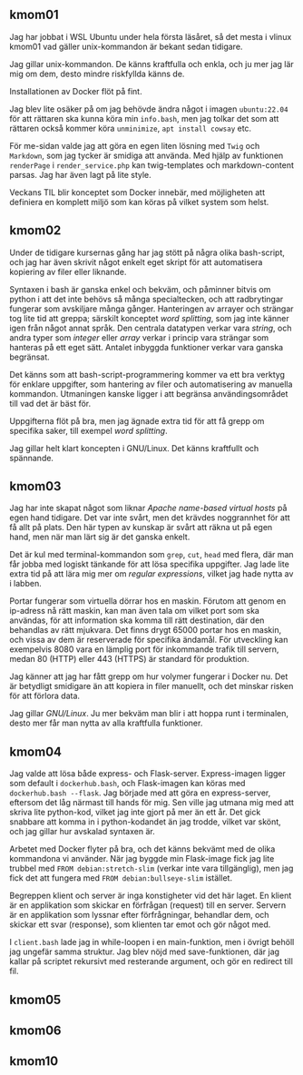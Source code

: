 <h2 id="kmom01">kmom01</h2>

Jag har jobbat i WSL Ubuntu under hela första läsåret, så det mesta i vlinux kmom01 vad gäller unix-kommandon är bekant sedan tidigare.

Jag gillar unix-kommandon. De känns kraftfulla och enkla, och ju mer jag lär mig om dem, desto mindre riskfyllda känns de.

Installationen av Docker flöt på fint.

Jag blev lite osäker på om jag behövde ändra något i imagen `ubuntu:22.04` för att rättaren ska kunna köra min `info.bash`, men jag tolkar det som att rättaren också kommer köra `unminimize`, `apt install cowsay` etc.

För me-sidan valde jag att göra en egen liten lösning med `Twig` och `Markdown`, som jag tycker är smidiga att använda. Med hjälp av funktionen `renderPage` i  `render_service.php` kan twig-templates och markdown-content parsas. Jag har även lagt på lite style.

Veckans TIL blir konceptet som Docker innebär, med möjligheten att definiera en komplett miljö som kan köras på vilket system som helst.


<h2 id="kmom02">kmom02</h2>

Under de tidigare kursernas gång har jag stött på några olika bash-script, och jag har även skrivit något enkelt eget skript för att automatisera kopiering av filer eller liknande.

Syntaxen i bash är ganska enkel och bekväm, och påminner bitvis om python i att det inte behövs så många specialtecken, och att radbrytingar fungerar som avskiljare många gånger.
Hanteringen av arrayer och strängar tog lite tid att greppa; särskilt konceptet *word splitting*, som jag inte känner igen från något annat språk. Den centrala datatypen verkar vara *string*, och andra typer som *integer* eller *array* verkar i princip vara strängar som hanteras på ett eget sätt. Antalet inbyggda funktioner verkar vara ganska begränsat.

Det känns som att bash-script-programmering kommer va ett bra verktyg för enklare uppgifter, som hantering av filer och automatisering av manuella kommandon. Utmaningen kanske ligger i att begränsa användingsområdet till vad det är bäst för. 

Uppgifterna flöt på bra, men jag ägnade extra tid för att få grepp om specifika saker, till exempel *word splitting*.

Jag gillar helt klart koncepten i GNU/Linux. Det känns kraftfullt och spännande.


<h2 id="kmom03">kmom03</h2>

Jag har inte skapat något som liknar *Apache name-based virtual hosts* på egen hand tidigare. Det var inte svårt, men det krävdes noggrannhet för att få allt på plats. Den här typen av kunskap är svårt att räkna ut på egen hand, men när man lärt sig är det ganska enkelt.

Det är kul med terminal-kommandon som `grep`, `cut`, `head` med flera, där man får jobba med logiskt tänkande för att lösa specifika uppgifter. Jag lade lite extra tid på att lära mig mer om *regular expressions*, vilket jag hade nytta av i labben.

Portar fungerar som virtuella dörrar hos en maskin. Förutom att genom en ip-adress nå rätt maskin, kan man även tala om vilket port som ska användas, för att information ska komma till rätt destination, där den behandlas av rätt mjukvara. Det finns drygt 65000 portar hos en maskin, och vissa av dem är reserverade för specifika ändamål. För utveckling kan exempelvis 8080 vara en lämplig port för inkommande trafik till servern, medan 80 (HTTP) eller 443 (HTTPS) är standard för produktion.

Jag känner att jag har fått grepp om hur volymer fungerar i Docker nu. Det är betydligt smidigare än att kopiera in filer manuellt, och det minskar risken för att förlora data.

Jag gillar *GNU/Linux*. Ju mer bekväm man blir i att hoppa runt i terminalen, desto mer får man nytta av alla kraftfulla funktioner.


<h2 id="kmom04">kmom04</h2>

Jag valde att lösa både express- och Flask-server. Express-imagen ligger som default i `dockerhub.bash`, och Flask-imagen kan köras med `dockerhub.bash --flask`.
Jag började med att göra en express-server, eftersom det låg närmast till hands för mig. Sen ville jag utmana mig med att skriva lite python-kod, vilket jag inte gjort på mer än ett år. Det gick snabbare att komma in i python-kodandet än jag trodde, vilket var skönt, och jag gillar hur avskalad syntaxen är.

Arbetet med Docker flyter på bra, och det känns bekvämt med de olika kommandona vi använder. När jag byggde min Flask-image fick jag lite trubbel med `FROM debian:stretch-slim` (verkar inte vara tillgänglig), men jag fick det att fungera med `FROM debian:bullseye-slim` istället.

Begreppen klient och server är inga konstigheter vid det här laget. En klient är en applikation som skickar en förfrågan (request) till en server. Servern är en applikation som lyssnar efter förfrågningar, behandlar dem, och skickar ett svar (response), som klienten tar emot och gör något med.

I `client.bash` lade jag in while-loopen i en main-funktion, men i övrigt behöll jag ungefär samma struktur.
Jag blev nöjd med save-funktionen, där jag kallar på scriptet rekursivt med resterande argument, och gör en redirect till fil.


<h2 id="kmom05">kmom05</h2>

<h2 id="kmom06">kmom06</h2>

<h2 id="kmom10">kmom10</h2>